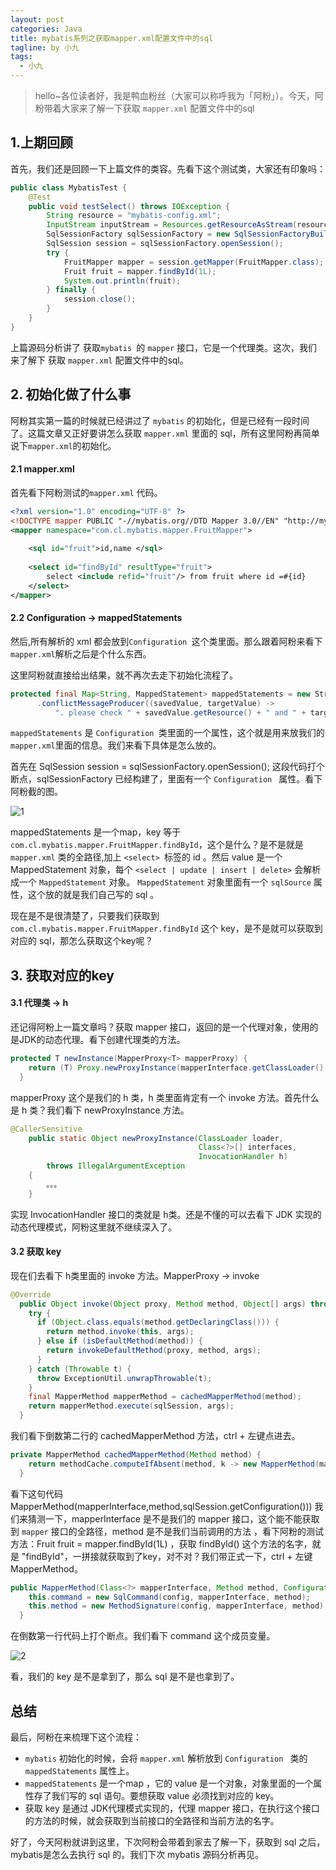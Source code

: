 ```yaml
---
layout: post
categories: Java
title: mybatis系列之获取mapper.xml配置文件中的sql
tagline: by 小九
tags: 
  - 小九
---
```


> hello~各位读者好，我是鸭血粉丝（大家可以称呼我为「阿粉」）。今天，阿粉带着大家来了解一下获取 `mapper.xml` 配置文件中的sql

## 1.上期回顾

首先，我们还是回顾一下上篇文件的类容。先看下这个测试类，大家还有印象吗：

```java
public class MybatisTest {
    @Test
    public void testSelect() throws IOException {
        String resource = "mybatis-config.xml";
        InputStream inputStream = Resources.getResourceAsStream(resource);
        SqlSessionFactory sqlSessionFactory = new SqlSessionFactoryBuilder().build(inputStream);
        SqlSession session = sqlSessionFactory.openSession();
        try {
            FruitMapper mapper = session.getMapper(FruitMapper.class);
            Fruit fruit = mapper.findById(1L);
            System.out.println(fruit);
        } finally {
            session.close();
        }
    }
}
```

上篇源码分析讲了 获取`mybatis `的 `mapper` 接口，它是一个代理类。这次，我们来了解下 获取 `mapper.xml` 配置文件中的sql。

## 2. 初始化做了什么事

阿粉其实第一篇的时候就已经讲过了 `mybatis` 的初始化，但是已经有一段时间了。这篇文章又正好要讲怎么获取 `mapper.xml` 里面的 sql，所有这里阿粉再简单说下`mapper.xml`的初始化。

#### 2.1 mapper.xml

首先看下阿粉测试的`mapper.xml` 代码。

```xml
<?xml version="1.0" encoding="UTF-8" ?>
<!DOCTYPE mapper PUBLIC "-//mybatis.org//DTD Mapper 3.0//EN" "http://mybatis.org/dtd/mybatis-3-mapper.dtd">
<mapper namespace="com.cl.mybatis.mapper.FruitMapper">
    
    <sql id="fruit">id,name </sql>
    
    <select id="findById" resultType="fruit">
        select <include refid="fruit"/> from fruit where id =#{id}
    </select>
</mapper>
```

#### 2.2  Configuration -> mappedStatements

然后,所有解析的 xml 都会放到`Configuration `这个类里面。那么跟着阿粉来看下`mapper.xml`解析之后是个什么东西。

这里阿粉就直接给出结果，就不再次去走下初始化流程了。

```java
protected final Map<String, MappedStatement> mappedStatements = new StrictMap<MappedStatement>("Mapped Statements collection")
      .conflictMessageProducer((savedValue, targetValue) ->
          ". please check " + savedValue.getResource() + " and " + targetValue.getResource());
```

`mappedStatements` 是 `Configuration `类里面的一个属性，这个就是用来放我们的 `mapper.xml`里面的信息。我们来看下具体是怎么放的。

首先在 SqlSession session = sqlSessionFactory.openSession(); 这段代码打个断点，sqlSessionFactory 已经构建了，里面有一个  `Configuration ` 属性。看下阿粉截的图。

![1](http://www.justdojava.com\assets\images\2019\java\image-xiaojiu\20200627\1.png)

mappedStatements 是一个map，key 等于`com.cl.mybatis.mapper.FruitMapper.findById`，这个是什么？是不是就是`mapper.xml` 类的全路径,加上 `<select> `标签的 id 。然后 value 是一个 MappedStatement 对象，每个 `<select | update | insert | delete>` 会解析成一个 `MappedStatement`  对象。 `MappedStatement`  对象里面有一个 `sqlSource`  属性，这个放的就是我们自己写的 sql 。

现在是不是很清楚了，只要我们获取到`com.cl.mybatis.mapper.FruitMapper.findById` 这个 key，是不是就可以获取到对应的 sql，那怎么获取这个key呢？

## 3. 获取对应的key

#### 3.1 代理类 -> h

还记得阿粉上一篇文章吗？获取 mapper 接口，返回的是一个代理对象，使用的是JDK的动态代理。看下创建代理类的方法。

```java
protected T newInstance(MapperProxy<T> mapperProxy) {
    return (T) Proxy.newProxyInstance(mapperInterface.getClassLoader(), new Class[] { mapperInterface }, mapperProxy);
  }
```

mapperProxy 这个是我们的 h 类，h 类里面肯定有一个 invoke 方法。首先什么是 h 类？我们看下 newProxyInstance 方法。

```java
@CallerSensitive
    public static Object newProxyInstance(ClassLoader loader,
                                          Class<?>[] interfaces,
                                          InvocationHandler h)
        throws IllegalArgumentException
    {
        。。。
    }
```

实现 InvocationHandler 接口的类就是 h类。还是不懂的可以去看下 JDK 实现的动态代理模式，阿粉这里就不继续深入了。

#### 3.2 获取 key

现在们去看下 h类里面的 invoke 方法。MapperProxy -> invoke 

```java
@Override
  public Object invoke(Object proxy, Method method, Object[] args) throws Throwable {
    try {
      if (Object.class.equals(method.getDeclaringClass())) {
        return method.invoke(this, args);
      } else if (isDefaultMethod(method)) {
        return invokeDefaultMethod(proxy, method, args);
      }
    } catch (Throwable t) {
      throw ExceptionUtil.unwrapThrowable(t);
    }
    final MapperMethod mapperMethod = cachedMapperMethod(method);
    return mapperMethod.execute(sqlSession, args);
  }
```

我们看下倒数第二行的 cachedMapperMethod 方法，ctrl + 左键点进去。

```java
private MapperMethod cachedMapperMethod(Method method) {
    return methodCache.computeIfAbsent(method, k -> new MapperMethod(mapperInterface, method, sqlSession.getConfiguration()));
  }
```

看下这句代码 MapperMethod(mapperInterface,method,sqlSession.getConfiguration()))
我们来猜测一下，mapperInterface  是不是我们的 mapper 接口，这个能不能获取到 `mapper` 接口的全路径，method 是不是我们当前调用的方法 ，看下阿粉的测试方法：Fruit fruit = mapper.findById(1L) ，获取 findById() 这个方法的名字，就是 "findById"，一拼接就获取到了key，对不对？我们带正式一下，ctrl + 左键 MapperMethod。

```java
public MapperMethod(Class<?> mapperInterface, Method method, Configuration config) {
    this.command = new SqlCommand(config, mapperInterface, method);
    this.method = new MethodSignature(config, mapperInterface, method);
  }
```

在倒数第一行代码上打个断点。我们看下 command 这个成员变量。

![2](http://www.justdojava.com\assets\images\2019\java\image-xiaojiu\20200627\2.png)

看，我们的 key 是不是拿到了，那么 sql 是不是也拿到了。 

## 总结

最后，阿粉在来梳理下这个流程：

* `mybatis` 初始化的时候，会将 `mapper.xml` 解析放到 `Configuration ` 类的`mappedStatements` 属性上。
* `mappedStatements` 是一个map ，它的 value 是一个对象，对象里面的一个属性存了我们写的 sql 语句。要想获取 value 必须找到对应的 key。
* 获取 key 是通过 JDK代理模式实现的，代理 mapper 接口，在执行这个接口的方法的时候，就会获取到当前接口的全路径和当前方法的名字。

好了，今天阿粉就讲到这里，下次阿粉会带着到家去了解一下，获取到 sql 之后，mybatis是怎么去执行 sql 的。我们下次 mybatis 源码分析再见。